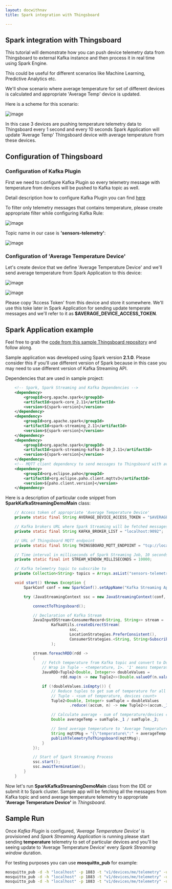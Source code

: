 ```yaml
---
layout: docwithnav
title: Spark integration with Thingsboard

---
```


## Spark integration with Thingsboard

This tutorial will demonstrate how you can push device telemetry data from Thingsboard to external Kafka instance and then process it in real time using Spark Engine.

This could be useful for different scenarios like Machine Learning, Predictive Analytics etc.

We'll show scenario where average temperature for set of different devices is calculated and appropriate 'Average Temp' device is updated.

Here is a scheme for this scenario:

![image](/images/samples/analytics/spark/spark-thingsboard-integration.png)

In this case 3 devices are pushing temperature telemetry data to Thingsboard every 1 second and every 10 seconds Spark Application will update 'Average Temp' Thingsboard device with average temperature from these devices.

## Configuration of Thingsboard

### Configuration of Kafka Plugin

First we need to configure Kafka Plugin so every telemetry message with temperature from devices will be pushed to Kafka topic as well.

Detail description how to configure Kafka Plugin you can find [here](/docs/reference/plugins/kafka/)

To filter only telemetry messages that contains temperature, please create appropriate filter while configuring Kafka Rule:

![image](/images/samples/analytics/spark/kafka-temperature-filter.png)

Topic name in our case is **'sensors-telemetry'**:

![image](/images/samples/analytics/spark/kafka-plugin-action.png)

### Configuration of 'Average Temperature Device'

Let's create device that we define 'Average Temperature Device' and we'll send average temperature from Spark Application to this device:

![image](/images/samples/analytics/spark/average-device.png)

![image](/images/samples/analytics/spark/average-device-details.png)

Please copy 'Access Token' from this device and store it somewhere. We'll use this toke later in Spark Application for sending update temperate messages and we'll refer to it as **$AVERAGE_DEVICE_ACCESS_TOKEN**.

## Spark Application example

Feel free to grab the [code from this sample Thingsboard repository](https://github.com/thingsboard/samples/tree/master/spark-kafka-streaming-integration) and follow along.

Sample application was developed using Spark version **2.1.0**. Please consider this if you'll use different version of Spark because in this case you may need to use different version of Kafka Streaming API.

Dependencies that are used in sample project:

```xml
    <!-- Spark, Spark Streaming and Kafka Dependencies -->
    <dependency>
        <groupId>org.apache.spark</groupId>
        <artifactId>spark-core_2.11</artifactId>
        <version>${spark-version}</version>
    </dependency>
    <dependency>
        <groupId>org.apache.spark</groupId>
        <artifactId>spark-streaming_2.11</artifactId>
        <version>${spark-version}</version>
    </dependency>
    <dependency>
        <groupId>org.apache.spark</groupId>
        <artifactId>spark-streaming-kafka-0-10_2.11</artifactId>
        <version>${spark-version}</version>
    </dependency>
    <!-- MQTT client dependency to send messages to Thingsboard with average temperature -->
    <dependency>
        <groupId>org.eclipse.paho</groupId>
        <artifactId>org.eclipse.paho.client.mqttv3</artifactId>
        <version>${paho.client.version}</version>
    </dependency>
```

Here is a description of particular code snippet from **SparkKafkaStreamingDemoMain** class:

```java
    // Access token of appropriate 'Average Temperature Device'
    private static final String AVERAGE_DEVICE_ACCESS_TOKEN = "$AVERAGE_DEVICE_ACCESS_TOKEN";

    // Kafka brokers URL where Spark Streaming will be fetched messages from topic
    private static final String KAFKA_BROKER_LIST = "localhost:9092";

    // URL of Thingsboard MQTT endpoint
    private static final String THINGSBOARD_MQTT_ENDPOINT = "tcp://localhost:1883";

    // Time interval in milliseconds of Spark Streaming Job, 10 seconds by default
    private static final int STREAM_WINDOW_MILLISECONDS = 10000;

    // Kafka telemetry topic to subscribe to
    private Collection<String> topics = Arrays.asList("sensors-telemetry");

    void start() throws Exception {
        SparkConf conf = new SparkConf().setAppName("Kafka Streaming App").setMaster("local[2]");

        try (JavaStreamingContext ssc = new JavaStreamingContext(conf, new Duration(STREAM_WINDOW_MILLISECONDS))) {

            connectToThingsboard();

            // Declaration of Kafka Stream
            JavaInputDStream<ConsumerRecord<String, String>> stream =
                    KafkaUtils.createDirectStream(
                            ssc,
                            LocationStrategies.PreferConsistent(),
                            ConsumerStrategies.<String, String>Subscribe(topics, getKafkaParams())
                    );

            stream.foreachRDD(rdd ->
            {
                // Fetch temperature from Kafka topic and convert to Double value
                // Wrap in Tuple - <temperature, 1>. '1' means temperature for 1 device
                JavaRDD<Tuple2<Double, Integer>> doubleValues =
                        rdd.map(n -> new Tuple2<>(Double.valueOf(n.value()), 1));

                if (!doubleValues.isEmpty()) {
                    // Reduce tuples to get sum of temperature for all the devices and count of devices
                    // Tuple - <sum of temperature, devices count>
                    Tuple2<Double, Integer> sumTuple = doubleValues
                            .reduce((accum, n) -> new Tuple2<>(accum._1 + n._1, accum._2 + n._2));

                    // Calculate average - sum of temperature/devices count
                    Double averageTemp = sumTuple._1 / sumTuple._2;

                    // Send average temperature to 'Average Temperature Device'
                    String mqttMsg = "{\"temperature\":" + averageTemp + "}";
                    publishTelemetryToThingsboard(mqttMsg);
                }
            });

            // Start of Spark Streaming Process
            ssc.start();
            ssc.awaitTermination();
        }
    }
```


Now let's run **SparkKafkaStreamingDemoMain** class from the IDE or submit it to Spark cluster. Sample app will be fetching all the messages from Kafka topic and send average temperature telemetry to appropriate **'Average Temperature Device'** in *Thingsboard*.

## Sample Run

Once *Kafka Plugin* is configured, *'Average Temperature Device'* is provisioned and *Spark Streaming Application* is running please start sending **temperature** telemetry to set of particular devices and you'll be seeing update to 'Average Temperature Device' every *Spark Streaming window* duration.

For testing purposes you can use **mosquitto_pub** for example:

```bash
mosquitto_pub -d -h "localhost" -p 1883 -t "v1/devices/me/telemetry" -u "$DEVICE_TOKEN_1" -m '{"temperature":70.0}'
mosquitto_pub -d -h "localhost" -p 1883 -t "v1/devices/me/telemetry" -u "$DEVICE_TOKEN_2" -m '{"temperature":71.0}'
mosquitto_pub -d -h "localhost" -p 1883 -t "v1/devices/me/telemetry" -u "$DEVICE_TOKEN_3" -m '{"temperature":72.0}'
```